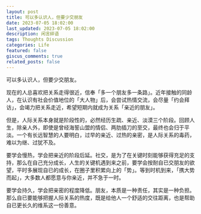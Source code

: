 ```yaml
---
layout: post
title: 可以多认识人，但要少交朋友
date: 2023-07-05 18:02:00
last_updated: 2023-07-05 18:02:00
description: 闲言碎语
tags: Thoughts Discussion
categories: Life
featured: false
giscus_comments: true
related_posts: false
---
```


可以多认识人，但要少交朋友。

现在的人总喜欢把关系走得很近，信奉「多一个朋友多一条路」。近年接触的同龄人，在认识有社会价值地位的「大人物」后，会尝试热情交流，会尽量「约会拜访」，会竭力把关系走近，希望短期内就成为关系「亲近的朋友」。

但是，人际关系本身就是阶段性的，必然经历生疏、亲近、淡漠三个阶段。回顾人生，除亲人外，即使是曾经海誓山盟的情侣、两肋插刀的至交，最终也会归于平淡。一个有长远智慧的人要明白，过早的亲近、过热的亲密，是人际关系的毒药，难以为继、过犹不及。

要学会慢热，学会把亲近的阶段后延。社交，是为了在关键时刻能够获得充足的支持，那么在自己充分成长，人生的关键机遇到来之前，要学会按耐自已交朋友的欲望，平时多展现自已的成长，在圈子里积累向上的「势」。等到时机到来，「携大势而起」，大多数人都愿意与你亲近，并不急于一时。

要学会持久，学会把亲密的程度降低。朋友，本质是一种责任，其实是一种负担。那么自已要能够把握人际关系的热度，既是给他人一个舒适的交往距离，也是帮助自已更长久的维系这一份善意。
